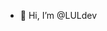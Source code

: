 - 👋 Hi, I’m @LULdev


<!---
LULdev/LULdev is a ✨ special ✨ repository because its `README.md` (this file) appears on your GitHub profile.
You can click the Preview link to take a look at your changes.
--->
